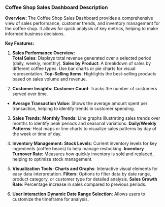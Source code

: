 ### Coffee Shop Sales Dashboard Description 
**Overview:** The Coffee Shop Sales Dashboard provides a comprehensive view of sales performance, customer trends, and inventory management for the coffee shop. It allows for quick analysis of key metrics, helping to make informed business decisions. 

**Key Features:** 

1. **Sales Performance Overview:**  
**Total Sales**: Displays total revenue generated over a selected period (daily, weekly, monthly).
**Sales by Product**: A breakdown of sales by different coffee types. Use bar charts or pie charts for visual representation.
**Top-Selling Items**: Highlights the best-selling products based on sales volume and revenue.


 2. **Customer Insights:**
    **Customer Count**: Tracks the number of customers served over time.
   - **Average Transaction Value**: Shows the average amount spent per transaction, helping to identify trends in customer spending.


 3. **Sales Trends:**
     **Monthly Trends**: Line graphs illustrating sales trends over months to identify peak periods and seasonal variations.
     **Daily/Weekly Patterns**: Heat maps or line charts to visualize sales patterns by day of the week or time of day.

 
 4. **Inventory Management:**
    **Stock Levels**: Current inventory levels for key ingredients (coffee beans) to help manage restocking.
     **Inventory Turnover Rate**: Measures how quickly inventory is sold and replaced, helping to optimize stock management.

  
 5. **Visualization Tools:**
      **Charts and Graphs**: Interactive visual elements for easy data interpretation.
      **Filters**: Options to filter data by date range, product category, or customer type for detailed analysis.
      **Sales Growth Rate**: Percentage increase in sales compared to previous periods.
  
  6. **User Interaction**
     **Dynamic Date Range Selection**: Allows users to customize the timeframe for analysis. 
